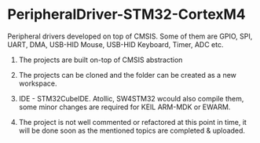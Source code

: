 # PeripheralDriver-STM32-CortexM4
Peripheral drivers developed on top of CMSIS. Some of them are GPIO, SPI, UART, DMA, USB-HID Mouse, USB-HID Keyboard, Timer, ADC etc.

1. The projects are built on-top of CMSIS abstraction

2. The projects can be cloned and the folder can be created as a new workspace.

3. IDE - STM32CubeIDE. Atollic, SW4STM32 wcould also compile them, some minor changes are required for KEIL ARM-MDK or EWARM.

4. The project is not well commented or refactored at this point in time, it will be done soon as the mentioned topics are completed & uploaded.
